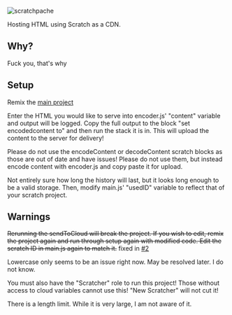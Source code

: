 ![scratchpache](https://github.com/JustAHippo/Scratchpache/assets/82006314/4a620aec-3773-4f48-b040-38da421edfe0)

Hosting HTML using Scratch as a CDN.

## Why?
Fuck you, that's why

## Setup

Remix the [main project](https://scratch.mit.edu/projects/852859818)

Enter the HTML you would like to serve into encoder.js' "content" variable and output will be logged. Copy the full output to the block "set encodedcontent to" and then run the stack it is in. This will upload the content to the server for delivery!

Please do not use the encodeContent or decodeContent scratch blocks as those are out of date and have issues! Please do not use them, but instead encode content with encoder.js and copy paste it for upload.

Not entirely sure how long the history will last, but it looks long enough to be a valid storage. Then, modify main.js' "usedID" variable to reflect that of your scratch project.

## Warnings
~~Rerunning the sendToCloud will break the project. If you wish to edit, remix the project again and run through setup again with modified code. Edit the scratch ID in main.js again to match it.~~ fixed in [#2](https://github.com/JustAHippo/Scratchpache/pull/2)

Lowercase only seems to be an issue right now. May be resolved later. I do not know.

You must also have the "Scratcher" role to run this project! Those without access to cloud variables cannot use this! "New Scratcher" will not cut it!

There is a length limit. While it is very large, I am not aware of it.
